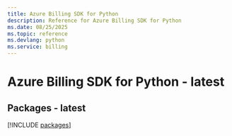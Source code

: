 ```yaml
---
title: Azure Billing SDK for Python
description: Reference for Azure Billing SDK for Python
ms.date: 08/25/2025
ms.topic: reference
ms.devlang: python
ms.service: billing
---
```

# Azure Billing SDK for Python - latest
## Packages - latest
[!INCLUDE [packages](billing-index.md)]